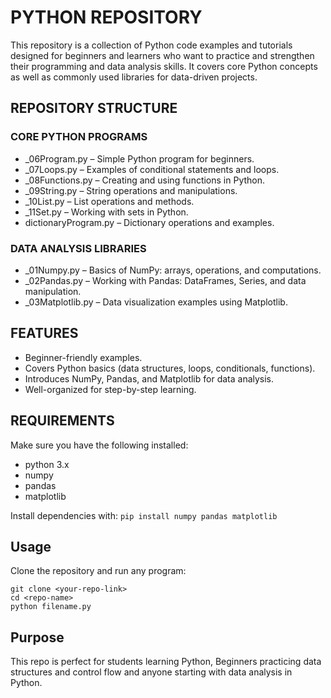 # PYTHON REPOSITORY

This repository is a collection of Python code examples and tutorials designed for beginners and learners who want to practice and strengthen their programming and data analysis skills. It covers core Python concepts as well as commonly used libraries for data-driven projects.

## REPOSITORY STRUCTURE
### CORE PYTHON PROGRAMS
- _06Program.py – Simple Python program for beginners.
- _07Loops.py – Examples of conditional statements and loops.
- _08Functions.py – Creating and using functions in Python.
- _09String.py – String operations and manipulations.
- _10List.py – List operations and methods.
- _11Set.py – Working with sets in Python.
- dictionaryProgram.py – Dictionary operations and examples.

### DATA ANALYSIS LIBRARIES
- _01Numpy.py – Basics of NumPy: arrays, operations, and computations.
- _02Pandas.py – Working with Pandas: DataFrames, Series, and data manipulation.
- _03Matplotlib.py – Data visualization examples using Matplotlib.
 
## FEATURES
- Beginner-friendly examples.
- Covers Python basics (data structures, loops, conditionals, functions).
- Introduces NumPy, Pandas, and Matplotlib for data analysis.
- Well-organized for step-by-step learning.

## REQUIREMENTS
Make sure you have the following installed:
- python 3.x
- numpy
- pandas
- matplotlib

Install dependencies with:
``` pip install numpy pandas matplotlib ```

## Usage
Clone the repository and run any program:
```
git clone <your-repo-link>
cd <repo-name>
python filename.py
```

## Purpose
This repo is perfect for students learning Python, Beginners practicing data structures and control flow and anyone starting with data analysis in Python.
